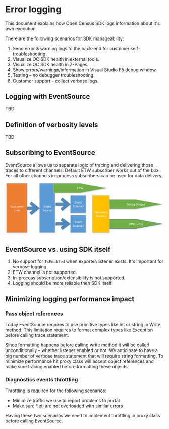 # Error logging

This document explains how Open Census SDK logs information about it's own
execution.

There are the following scenarios for SDK manageability:

1. Send error & warning logs to the back-end for customer self-troubleshooting.
2. Visualize OC SDK health in external tools.
3. Visualize OC SDK health in Z-Pages.
4. Show errors/warnings/information in Visual Studio F5 debug window.
5. Testing – no debugger troubleshooting.
6. Customer support – collect verbose logs.

## Logging with EventSource

TBD

## Definition of verbosity levels

TBD

## Subscribing to EventSource

EventSource allows us to separate logic of tracing and delivering those traces
to different channels. Default ETW subscriber works out of the box. For all
other channels in-process subscribers can be used for data delivery.

![event-source-listeners](event-source-listeners.png)

## EventSource vs. using SDK itself

1. No support for `IsEnabled` when exporter/listener exists. It's important for
   verbose logging.
2. ETW channel is not supported.
3. In-process subscription/extensibility is not supported.
4. Logging should be more reliable then SDK itself.

## Minimizing logging performance impact

### Pass object references

Today EventSource requires to use primitive types like int or string in Write
method. This limitation requires to format complex types like Exception before
calling trace statement.

Since formatting happens before calling write method it will be called
unconditionally – whether listener enabled or not. We anticipate to have a big
number of verbose trace statement that will require string formatting. To
minimize performance hit proxy class will accept object references and make
sure tracing enabled before formatting these objects.

### Diagnostics events throttling

Throttling is required for the following scenarios:

- Minimize traffic we use to report problems to portal
- Make sure *.etl are not overloaded with similar errors

Having these two scenarios we need to implement throttling in proxy class
before calling EventSource.
